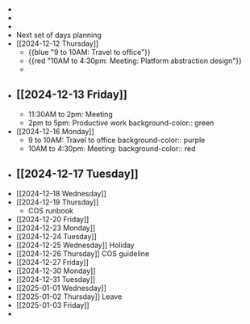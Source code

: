 -
-
-
- Next set of days planning
- [[2024-12-12 Thursday]]
	- {{blue "9 to 10AM: Travel to office"}}
	- {{red "10AM to 4:30pm: Meeting: Platform abstraction design"}}
	-
- [[2024-12-13 Friday]]
	-
	- 11:30AM to 2pm: Meeting
	- 2pm to 5pm: Productive work
	  background-color:: green
- [[2024-12-16 Monday]]
	- 9 to 10AM: Travel to office
	  background-color:: purple
	- 10AM to 4:30pm: Meeting:
	  background-color:: red
- [[2024-12-17 Tuesday]]
	-
- [[2024-12-18 Wednesday]]
- [[2024-12-19 Thursday]]
	- COS runbook
- [[2024-12-20 Friday]]
- [[2024-12-23 Monday]]
- [[2024-12-24 Tuesday]]
- [[2024-12-25 Wednesday]] Holiday
- [[2024-12-26 Thursday]] COS guideline
- [[2024-12-27 Friday]]
- [[2024-12-30 Monday]]
- [[2024-12-31 Tuesday]]
- [[2025-01-01 Wednesday]]
- [[2025-01-02 Thursday]] Leave
- [[2025-01-03 Friday]]
-